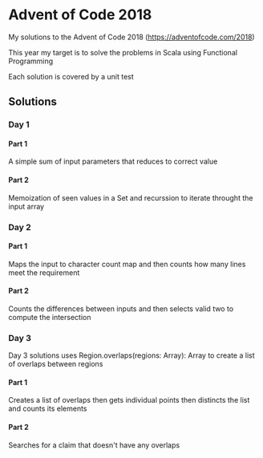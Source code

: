 # Advent of Code 2018
My solutions to the Advent of Code 2018 (https://adventofcode.com/2018)

This year my target is to solve the problems in Scala using Functional Programming

Each solution is covered by a unit test

## Solutions

### Day 1
#### Part 1
A simple sum of input parameters that reduces to correct value

#### Part 2
Memoization of seen values in a Set and recurssion to iterate throught the input array

### Day 2
#### Part 1
Maps the input to character count map and then counts how many lines meet the requirement

#### Part 2
Counts the differences between inputs and then selects valid two to compute the intersection

### Day 3
Day 3 solutions uses Region.overlaps(regions: Array<Region>): Array<Region> to create a list of overlaps between regions

#### Part 1
Creates a list of overlaps then gets individual points then distincts the list and counts its elements

#### Part 2
Searches for a claim that doesn't have any overlaps
